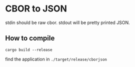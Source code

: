 # CBOR to JSON
stdin should be raw cbor. stdout will be pretty printed JSON.

## How to compile
```
cargo build --release
```
find the application in `./target/release/cborjson`
